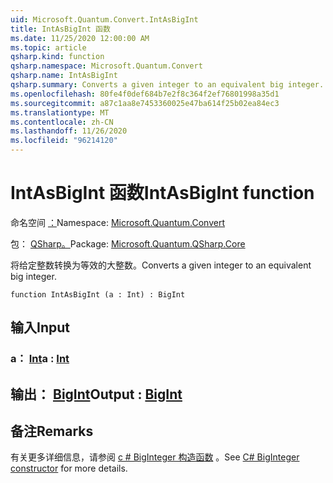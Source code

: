 ```yaml
---
uid: Microsoft.Quantum.Convert.IntAsBigInt
title: IntAsBigInt 函数
ms.date: 11/25/2020 12:00:00 AM
ms.topic: article
qsharp.kind: function
qsharp.namespace: Microsoft.Quantum.Convert
qsharp.name: IntAsBigInt
qsharp.summary: Converts a given integer to an equivalent big integer.
ms.openlocfilehash: 80fe4f0def684b7e2f8c364f2ef76801998a35d1
ms.sourcegitcommit: a87c1aa8e7453360025e47ba614f25b02ea84ec3
ms.translationtype: MT
ms.contentlocale: zh-CN
ms.lasthandoff: 11/26/2020
ms.locfileid: "96214120"
---
```

# <a name="intasbigint-function"></a><span data-ttu-id="abfdc-102">IntAsBigInt 函数</span><span class="sxs-lookup"><span data-stu-id="abfdc-102">IntAsBigInt function</span></span>

<span data-ttu-id="abfdc-103">命名空间 [：](xref:Microsoft.Quantum.Convert)</span><span class="sxs-lookup"><span data-stu-id="abfdc-103">Namespace: [Microsoft.Quantum.Convert](xref:Microsoft.Quantum.Convert)</span></span>

<span data-ttu-id="abfdc-104">包： [QSharp。](https://nuget.org/packages/Microsoft.Quantum.QSharp.Core)</span><span class="sxs-lookup"><span data-stu-id="abfdc-104">Package: [Microsoft.Quantum.QSharp.Core](https://nuget.org/packages/Microsoft.Quantum.QSharp.Core)</span></span>


<span data-ttu-id="abfdc-105">将给定整数转换为等效的大整数。</span><span class="sxs-lookup"><span data-stu-id="abfdc-105">Converts a given integer to an equivalent big integer.</span></span>

```qsharp
function IntAsBigInt (a : Int) : BigInt
```


## <a name="input"></a><span data-ttu-id="abfdc-106">输入</span><span class="sxs-lookup"><span data-stu-id="abfdc-106">Input</span></span>

### <a name="a--int"></a><span data-ttu-id="abfdc-107">a： [Int](xref:microsoft.quantum.lang-ref.int)</span><span class="sxs-lookup"><span data-stu-id="abfdc-107">a : [Int](xref:microsoft.quantum.lang-ref.int)</span></span>





## <a name="output--bigint"></a><span data-ttu-id="abfdc-108">输出： [BigInt](xref:microsoft.quantum.lang-ref.bigint)</span><span class="sxs-lookup"><span data-stu-id="abfdc-108">Output : [BigInt](xref:microsoft.quantum.lang-ref.bigint)</span></span>



## <a name="remarks"></a><span data-ttu-id="abfdc-109">备注</span><span class="sxs-lookup"><span data-stu-id="abfdc-109">Remarks</span></span>

<span data-ttu-id="abfdc-110">有关更多详细信息，请参阅 [c # BigInteger 构造函数](https://docs.microsoft.com/dotnet/api/system.numerics.biginteger.-ctor?view=netframework-4.7.2#System_Numerics_BigInteger__ctor_System_Int64_) 。</span><span class="sxs-lookup"><span data-stu-id="abfdc-110">See [C# BigInteger constructor](https://docs.microsoft.com/dotnet/api/system.numerics.biginteger.-ctor?view=netframework-4.7.2#System_Numerics_BigInteger__ctor_System_Int64_) for more details.</span></span>